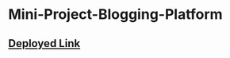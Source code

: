 # Mini-Project-Blogging-Platform

## [Deployed Link](https://mini-project-blogging-platform.vercel.app/)
